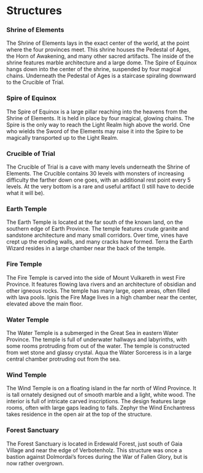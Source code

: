 # Structures

### Shrine of Elements
The Shrine of Elements lays in the exact center of the world, at the point where the four provinces meet. This shrine houses the Pedestal of Ages, the Horn of Awakening, and many other sacred artifacts. The inside of the shrine features marble architecture and a large dome. The Spire of Equinox hangs down into the center of the shrine, suspended by four magical chains. Underneath the Pedestal of Ages is a staircase spiraling downward to the Crucible of Trial.

### Spire of Equinox
The Spire of Equinox is a large pillar reaching into the heavens from the Shrine of Elements. It is held in place by four magical, glowing chains. The Spire is the only way to reach the Light Realm high above the world. One who wields the Sword of the Elements may raise it into the Spire to be magically transported up to the Light Realm.

### Crucible of Trial
The Crucible of Trial is a cave with many levels underneath the Shrine of Elements. The Crucible contains 30 levels with monsters of increasing difficulty the farther down one goes, with an additional rest point every 5 levels. At the very bottom is a rare and useful artifact (I still have to decide what it will be).

### Earth Temple
The Earth Temple is located at the far south of the known land, on the southern edge of Earth Province. The temple features crude granite and sandstone architecture and many small corridors. Over time, vines have crept up the eroding walls, and many cracks have formed. Terra the Earth Wizard resides in a large chamber near the back of the temple.

### Fire Temple
The Fire Temple is carved into the side of Mount Vulkareth in west Fire Province. It features flowing lava rivers and an architecture of obsidian and other igneous rocks. The temple has many large, open areas, often filled with lava pools. Ignis the Fire Mage lives in a high chamber near the center, elevated above the main floor.

### Water Temple
The Water Temple is a submerged in the Great Sea in eastern Water Province. The temple is full of underwater hallways and labyrinths, with some rooms protruding from out of the water. The temple is constructed from wet stone and glassy crystal. Aqua the Water Sorceress is in a large central chamber protruding out from the sea.

### Wind Temple
The Wind Temple is on a floating island in the far north of Wind Province. It is tall ornately designed out of smooth marble and a light, white wood. The interior is full of intricate carved inscriptions. The design features large rooms, often with large gaps leading to falls. Zephyr the Wind Enchantress takes residence in the open air at the top of the structure.


### Forest Sanctuary
The Forest Sanctuary is located in Erdewald Forest, just south of Gaia Village and near the edge of Verbotenholz. This structure was once a bastion against Dolmordai’s forces during the War of Fallen Glory, but is now rather overgrown.

